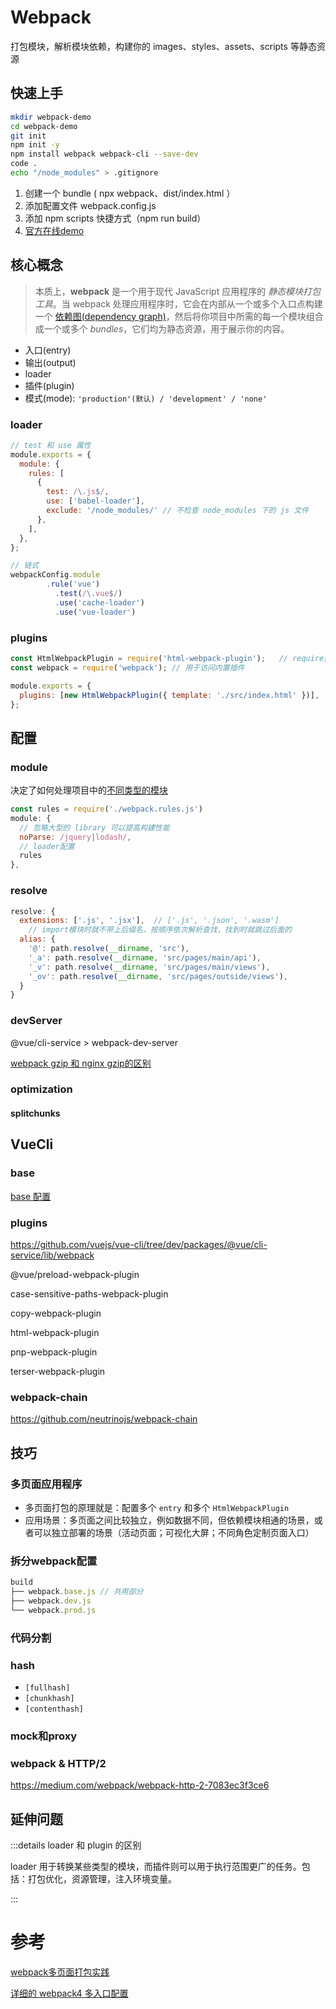 # Webpack

打包模块，解析模块依赖，构建你的 images、styles、assets、scripts 等静态资源

## 快速上手

```sh
mkdir webpack-demo
cd webpack-demo
git init
npm init -y
npm install webpack webpack-cli --save-dev
code .
echo "/node_modules" > .gitignore
```

1. 创建一个 bundle ( npx webpack、dist/index.html ）
2. 添加配置文件 webpack.config.js
3. 添加 npm scripts 快捷方式（npm run build）
4. [官方在线demo](https://stackblitz.com/github/webpack/webpack.js.org/tree/master/examples/getting-started?terminal=)



## 核心概念

> 本质上，**webpack** 是一个用于现代 JavaScript 应用程序的 *静态模块打包工具*。当 webpack 处理应用程序时，它会在内部从一个或多个入口点构建一个 [依赖图(dependency graph)](https://webpack.docschina.org/concepts/dependency-graph/)，然后将你项目中所需的每一个模块组合成一个或多个 *bundles*，它们均为静态资源，用于展示你的内容。

- 入口(entry)
- 输出(output)
- loader
- 插件(plugin)
- 模式(mode): `'production'(默认) / 'development' / 'none'`

### loader

```js
// test 和 use 属性
module.exports = {
  module: {
    rules: [
      {
        test: /\.js$/,
        use: ['babel-loader'],
        exclude: '/node_modules/' // 不检查 node_modules 下的 js 文件
      },
    ],
  },
};

// 链式
webpackConfig.module
        .rule('vue')
          .test(/\.vue$/)
          .use('cache-loader')
          .use('vue-loader')
```



### plugins

```js
const HtmlWebpackPlugin = require('html-webpack-plugin');	// require插件
const webpack = require('webpack'); // 用于访问内置插件

module.exports = {
  plugins: [new HtmlWebpackPlugin({ template: './src/index.html' })],
};
```



## 配置

### module

决定了如何处理项目中的[不同类型的模块](https://webpack.docschina.org/concepts/modules)

```js
const rules = require('./webpack.rules.js')
module: {
  // 忽略大型的 library 可以提高构建性能
  noParse: /jquery|lodash/,
  // loader配置
  rules
},
```



### resolve

```js
resolve: {
  extensions: ['.js', '.jsx'], 	// ['.js', '.json', '.wasm']
    // import模块时就不带上后缀名，按顺序依次解析查找，找到时就跳过后面的
  alias: {
    '@': path.resolve(__dirname, 'src'),
    '_a': path.resolve(__dirname, 'src/pages/main/api'),
    '_v': path.resolve(__dirname, 'src/pages/main/views'),
    '_ov': path.resolve(__dirname, 'src/pages/outside/views'),
  }
}
```



### devServer

@vue/cli-service > webpack-dev-server

[webpack gzip 和 nginx gzip的区别](https://blog.csdn.net/sd4015700/article/details/118650050)



### optimization

#### splitchunks





## VueCli

### base

[base 配置](https://github.com/vuejs/vue-cli/blob/3f0b782bca7df17740b72509c42e5e2ea6562ac9/packages/%40vue/cli-service/lib/config/base.js)



### plugins

https://github.com/vuejs/vue-cli/tree/dev/packages/@vue/cli-service/lib/webpack

@vue/preload-webpack-plugin

case-sensitive-paths-webpack-plugin

copy-webpack-plugin

html-webpack-plugin

pnp-webpack-plugin

terser-webpack-plugin

### webpack-chain

https://github.com/neutrinojs/webpack-chain



## 技巧

### 多页面应用程序

- 多页面打包的原理就是：配置多个 `entry` 和多个 `HtmlWebpackPlugin`
- 应用场景：多页面之间比较独立，例如数据不同，但依赖模块相通的场景，或者可以独立部署的场景（活动页面；可视化大屏；不同角色定制页面入口）

### 拆分webpack配置

```js
build
├── webpack.base.js // 共用部分
├── webpack.dev.js
└── webpack.prod.js
```

### 代码分割

### hash

- `[fullhash]`
- `[chunkhash]`
- `[contenthash]`

### mock和proxy

### webpack & HTTP/2

https://medium.com/webpack/webpack-http-2-7083ec3f3ce6



## 延伸问题

:::details loader 和 plugin 的区别

loader 用于转换某些类型的模块，而插件则可以用于执行范围更广的任务。包括：打包优化，资源管理，注入环境变量。

:::



# 参考

[webpack多页面打包实践](https://juejin.cn/post/6844904074421207047)

[详细的 webpack4 多入口配置](https://segmentfault.com/a/1190000021555875)

